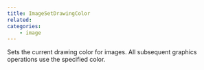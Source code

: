 ```yaml
---
title: ImageSetDrawingColor
related:
categories:
    - image
---
```


Sets the current drawing color for images. All subsequent graphics operations use the specified color.